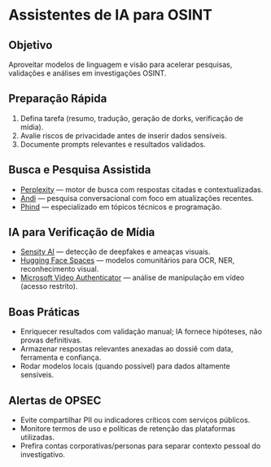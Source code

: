 # Assistentes de IA para OSINT

## Objetivo
Aproveitar modelos de linguagem e visão para acelerar pesquisas, validações e análises em investigações OSINT.

## Preparação Rápida
1. Defina tarefa (resumo, tradução, geração de dorks, verificação de mídia).
2. Avalie riscos de privacidade antes de inserir dados sensíveis.
3. Documente prompts relevantes e resultados validados.

## Busca e Pesquisa Assistida
- [Perplexity](https://www.perplexity.ai/) — motor de busca com respostas citadas e contextualizadas.
- [Andi](https://andisearch.com/) — pesquisa conversacional com foco em atualizações recentes.
- [Phind](https://www.phind.com/) — especializado em tópicos técnicos e programação.

## IA para Verificação de Mídia
- [Sensity AI](https://sensity.ai/) — detecção de deepfakes e ameaças visuais.
- [Hugging Face Spaces](https://huggingface.co/spaces) — modelos comunitários para OCR, NER, reconhecimento visual.
- [Microsoft Video Authenticator](https://news.microsoft.com/on-the-issues/2020/09/01/microsoft-disinformation-deepfakes-new-technology/) — análise de manipulação em vídeo (acesso restrito).

## Boas Práticas
- Enriquecer resultados com validação manual; IA fornece hipóteses, não provas definitivas.
- Armazenar respostas relevantes anexadas ao dossiê com data, ferramenta e confiança.
- Rodar modelos locais (quando possível) para dados altamente sensíveis.

## Alertas de OPSEC
- Evite compartilhar PII ou indicadores críticos com serviços públicos.
- Monitore termos de uso e políticas de retenção das plataformas utilizadas.
- Prefira contas corporativas/personas para separar contexto pessoal do investigativo.
